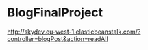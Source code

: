 # BlogFinalProject
http://skydev.eu-west-1.elasticbeanstalk.com/?controller=blogPost&action=readAll
